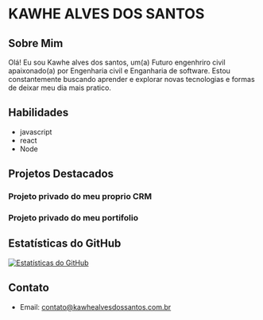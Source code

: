 # KAWHE ALVES DOS SANTOS

## Sobre Mim

Olá! Eu sou Kawhe alves dos santos, um(a) Futuro engenhriro civil apaixonado(a) por Engenharia civil e Enganharia de software. Estou constantemente buscando aprender e explorar novas tecnologias e formas de deixar meu dia mais pratico.

## Habilidades

- javascript
- react
- Node

## Projetos Destacados

### Projeto privado do meu proprio CRM

### Projeto privado do meu portifolio

## Estatísticas do GitHub

[![Estatísticas do GitHub](https://github-readme-stats.vercel.app/api?username=code-Kawhe&show_icons=true&theme=radical)](https://github.com/code-Kawhe)

## Contato

- Email: contato@kawhealvesdossantos.com.br
